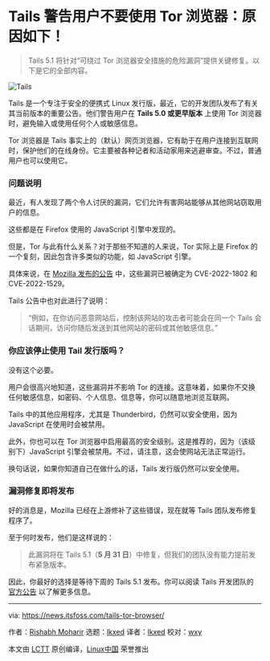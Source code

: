 [#]: subject: "Tails Linux Users Warned Against Using the Tor Browser: Here’s why!"
[#]: via: "https://news.itsfoss.com/tails-tor-browser/"
[#]: author: "Rishabh Moharir https://news.itsfoss.com/author/rishabh/"
[#]: collector: "lkxed"
[#]: translator: "lkxed"
[#]: reviewer: "wxy"
[#]: publisher: "wxy"
[#]: url: "https://linux.cn/article-14654-1.html"

Tails 警告用户不要使用 Tor 浏览器：原因如下！
======

> Tails 5.1 将针对“可绕过 Tor 浏览器安全措施的危险漏洞”提供关键修复。以下是它的全部内容。

![Tails][1]

Tails 是一个专注于安全的便携式 Linux 发行版，最近，它的开发团队发布了有关其当前版本的重要公告。他们警告用户在 **Tails 5.0 或更早版本** 上使用 Tor 浏览器时，避免输入或使用任何个人或敏感信息。

Tor 浏览器是 Tails 事实上的（默认）网页浏览器，它有助于在用户连接到互联网时，保护他们的在线身份。它主要被各种记者和活动家用来逃避审查。不过，普通用户也可以使用它。

### 问题说明

最近，有人发现了两个令人讨厌的漏洞，它们允许有害网站能够从其他网站窃取用户的信息。

这些都是在 Firefox 使用的 JavaScript 引擎中发现的。

但是，Tor 与此有什么关系？对于那些不知道的人来说，Tor 实际上是 Firefox 的一个复刻，因此包含许多类似的功能，如 JavaScript 引擎。

具体来说，在 [Mozilla 发布的公告][2] 中，这些漏洞已被确定为 CVE-2022-1802 和 CVE-2022-1529。

Tails 公告中也对此进行了说明：

> “例如，在你访问恶意网站后，控制该网站的攻击者可能会在同一个 Tails 会话期间，访问你随后发送到其他网站的密码或其他敏感信息。”

### 你应该停止使用 Tail 发行版吗？

没有这个必要。

用户会很高兴地知道，这些漏洞并不影响 Tor 的连接。这意味着，如果你不交换任何敏感信息，如密码、个人信息、信息等，你可以随意地浏览互联网。

Tails 中的其他应用程序，尤其是 Thunderbird，仍然可以安全使用，因为 JavaScript 在使用时会被禁用。

此外，你也可以在 Tor 浏览器中启用最高的安全级别。这是推荐的，因为（该级别下）JavaScript 引擎会被禁用。不过，请注意，这会使网站无法正常运行。

换句话说，如果你知道自己在做什么的话，Tails 发行版仍然可以安全使用。

### 漏洞修复即将发布

好的消息是，Mozilla 已经在上游修补了这些错误，现在就等 Tails 团队发布修复程序了。

至于何时发布，他们是这样说的：

> 此漏洞将在 Tails 5.1（**5 月 31 日**）中修复，但我们的团队没有能力提前发布紧急版本。

因此，你最好的选择是等待下周的 Tails 5.1 发布。你可以阅读 Tails 开发团队的 [官方公告][3] 以了解更多信息。

--------------------------------------------------------------------------------

via: https://news.itsfoss.com/tails-tor-browser/

作者：[Rishabh Moharir][a]
选题：[lkxed][b]
译者：[lkxed](https://github.com/lkxed)
校对：[wxy](https://github.com/wxy)

本文由 [LCTT](https://github.com/LCTT/TranslateProject) 原创编译，[Linux中国](https://linux.cn/) 荣誉推出

[a]: https://news.itsfoss.com/author/rishabh/
[b]: https://github.com/lkxed
[1]: https://news.itsfoss.com/wp-content/uploads/2022/05/tails-5-0-privacy-issue.jpg
[2]: https://www.mozilla.org/en-US/security/advisories/mfsa2022-19/
[3]: https://tails.boum.org/security/prototype_pollution/index.en.html
